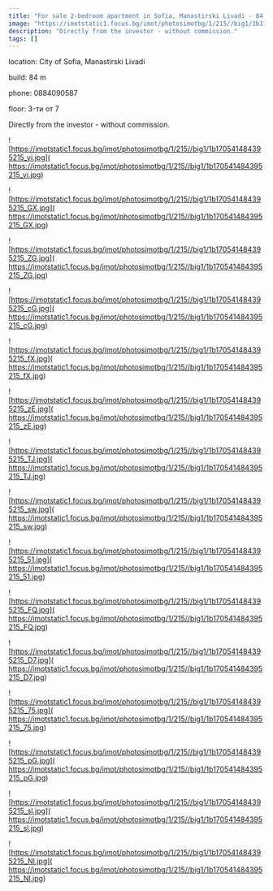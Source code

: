 ```yaml
---
title: "For sale 2-bedroom apartment in Sofia, Manastirski Livadi - 84 sq.m / 150,000 EUR :: imot.bg Ad"
image: "https://imotstatic1.focus.bg/imot/photosimotbg/1/215//big1/1b170541484395215_NT.jpg"
description: "Directly from the investor - without commission."
tags: []
---
```


location: City of Sofia, Manastirski Livadi

build: 84 m

phone: 0884090587

floor: 3-ти от 7

Directly from the investor - without commission.


![https://imotstatic1.focus.bg/imot/photosimotbg/1/215//big1/1b170541484395215_yi.jpg]( https://imotstatic1.focus.bg/imot/photosimotbg/1/215//big1/1b170541484395215_yi.jpg)


![https://imotstatic1.focus.bg/imot/photosimotbg/1/215//big1/1b170541484395215_GX.jpg]( https://imotstatic1.focus.bg/imot/photosimotbg/1/215//big1/1b170541484395215_GX.jpg)


![https://imotstatic1.focus.bg/imot/photosimotbg/1/215//big1/1b170541484395215_ZG.jpg]( https://imotstatic1.focus.bg/imot/photosimotbg/1/215//big1/1b170541484395215_ZG.jpg)


![https://imotstatic1.focus.bg/imot/photosimotbg/1/215//big1/1b170541484395215_cG.jpg]( https://imotstatic1.focus.bg/imot/photosimotbg/1/215//big1/1b170541484395215_cG.jpg)


![https://imotstatic1.focus.bg/imot/photosimotbg/1/215//big1/1b170541484395215_fX.jpg]( https://imotstatic1.focus.bg/imot/photosimotbg/1/215//big1/1b170541484395215_fX.jpg)


![https://imotstatic1.focus.bg/imot/photosimotbg/1/215//big1/1b170541484395215_zE.jpg]( https://imotstatic1.focus.bg/imot/photosimotbg/1/215//big1/1b170541484395215_zE.jpg)


![https://imotstatic1.focus.bg/imot/photosimotbg/1/215//big1/1b170541484395215_TJ.jpg]( https://imotstatic1.focus.bg/imot/photosimotbg/1/215//big1/1b170541484395215_TJ.jpg)


![https://imotstatic1.focus.bg/imot/photosimotbg/1/215//big1/1b170541484395215_sw.jpg]( https://imotstatic1.focus.bg/imot/photosimotbg/1/215//big1/1b170541484395215_sw.jpg)


![https://imotstatic1.focus.bg/imot/photosimotbg/1/215//big1/1b170541484395215_51.jpg]( https://imotstatic1.focus.bg/imot/photosimotbg/1/215//big1/1b170541484395215_51.jpg)


![https://imotstatic1.focus.bg/imot/photosimotbg/1/215//big1/1b170541484395215_FQ.jpg]( https://imotstatic1.focus.bg/imot/photosimotbg/1/215//big1/1b170541484395215_FQ.jpg)


![https://imotstatic1.focus.bg/imot/photosimotbg/1/215//big1/1b170541484395215_D7.jpg]( https://imotstatic1.focus.bg/imot/photosimotbg/1/215//big1/1b170541484395215_D7.jpg)


![https://imotstatic1.focus.bg/imot/photosimotbg/1/215//big1/1b170541484395215_75.jpg]( https://imotstatic1.focus.bg/imot/photosimotbg/1/215//big1/1b170541484395215_75.jpg)


![https://imotstatic1.focus.bg/imot/photosimotbg/1/215//big1/1b170541484395215_pG.jpg]( https://imotstatic1.focus.bg/imot/photosimotbg/1/215//big1/1b170541484395215_pG.jpg)


![https://imotstatic1.focus.bg/imot/photosimotbg/1/215//big1/1b170541484395215_sl.jpg]( https://imotstatic1.focus.bg/imot/photosimotbg/1/215//big1/1b170541484395215_sl.jpg)


![https://imotstatic1.focus.bg/imot/photosimotbg/1/215//big1/1b170541484395215_Nl.jpg]( https://imotstatic1.focus.bg/imot/photosimotbg/1/215//big1/1b170541484395215_Nl.jpg)


